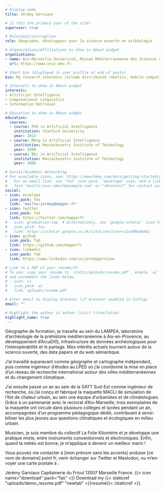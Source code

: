 ```yaml
---
# Display name
title: Jérémy Garniaux

# Is this the primary user of the site?
superuser: true

# Role/position/tagline
role: Géographe, développeur pour la science ouverte en archéologie

# Organizations/Affiliations to show in About widget
organizations:
- name: Aix-Marseille Université, Maison Méditerranéenne des Sciences de l'Homme
  url: https://www.univ-amu.fr

# Short bio (displayed in user profile at end of posts)
bio: My research interests include distributed robotics, mobile computing and programmable matter.

# Interests to show in About widget
interests:
- Artificial Intelligence
- Computational Linguistics
- Information Retrieval

# Education to show in About widget
education:
  courses:
  - course: PhD in Artificial Intelligence
    institution: Stanford University
    year: 2012
  - course: MEng in Artificial Intelligence
    institution: Massachusetts Institute of Technology
    year: 2009
  - course: BSc in Artificial Intelligence
    institution: Massachusetts Institute of Technology
    year: 2008

# Social/Academic Networking
# For available icons, see: https://wowchemy.com/docs/getting-started/page-builder/#icons
#   For an email link, use "fas" icon pack, "envelope" icon, and a link in the
#   form "mailto:your-email@example.com" or "/#contact" for contact widget.
social:
- icon: envelope
  icon_pack: fas
  link: 'mailto:jeremy@mapper.fr'
- icon: twitter
  icon_pack: fab
  link: https://twitter.com/mapperfr
# - icon: graduation-cap  # Alternatively, use `google-scholar` icon from `ai` icon pack
#   icon_pack: fas
#   link: https://scholar.google.co.uk/citations?user=sIwtMXoAAAAJ
- icon: github
  icon_pack: fab
  link: https://github.com/mapperfr
- icon: linkedin
  icon_pack: fab
  link: https://www.linkedin.com/in/jeremygarniaux

# Link to a PDF of your resume/CV.
# To use: copy your resume to `static/uploads/resume.pdf`, enable `ai` icons in `params.toml`, 
# and uncomment the lines below.
# - icon: cv
#   icon_pack: ai
#   link: uploads/resume.pdf

# Enter email to display Gravatar (if Gravatar enabled in Config)
email: ""

# Highlight the author in author lists? (true/false)
highlight_name: true
---
```


Géo­graphe de for­ma­tion, je tra­vaille au sein du LAMPEA, lab­o­ra­toire d’archéolo­gie de la préhis­toire méditer­ranéenne à Aix-en-Provence, au développe­ment d’ArcaDI­IS, infra­struc­ture de don­nées archéologiques pour l’in­teropéra­bil­ité et le partage. Mes intérêts actuels tour­nent autour de la sci­ence ouverte, des data papers et du web sémantique.

J’ai tra­vail­lé aupar­a­vant comme géo­graphe et car­tographe indépen­dant, puis comme ingénieur d’é­tudes au LPED où j’ai coor­don­né la mise en place d’un réseau de recherche inter­na­tion­al autour des villes méditer­ranéennes et du change­ment climatique.

J’ai ensuite passé un an au sein de la SATT Sud-Est comme ingénieur de recherche, où j’ai conçu et fab­riqué la maque­tte MACLI de sim­u­la­tion de l’îlot de chaleur urbain, au sein une équipe d’ur­ban­istes et de cli­ma­to­logues. Grâce à un parte­nar­i­at avec le rec­torat d’Aix-Mar­seille, trois exem­plaires de la maque­tte ont cir­culé dans plusieurs col­lèges et lycées pen­dant un an, accom­pa­g­nées d’un pro­gramme péd­a­gogique dédié, con­tribuant à sen­si­bilis­er les plus jeunes aux ques­tions cli­ma­tiques et écologiques en milieu urbain.

Musi­cien, je suis mem­bre du col­lec­tif La Folie Kilo­mètre et je développe une pra­tique mixte, entre instru­ments con­ven­tion­nels et élec­tron­iques. Enfin, quand la météo est bonne, je m’ap­plique à devenir un meilleur marin !

Vous pou­vez me con­tac­ter à [mon prénom sans les accents] arobase [ce nom de domaine] point fr, venir échang­er sur Twit­ter et Mastodon, ou m’en­voy­er une carte postale à :

Jérémy Gar­ni­aux
Cap­i­tainer­ie du Frioul
13007 Mar­seille
France.
{{< icon name="download" pack="fas" >}} Download my {{< staticref "uploads/demo_resume.pdf" "newtab" >}}resumé{{< /staticref >}}.
